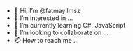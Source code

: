 - 👋 Hi, I’m @fatmayilmsz
- 👀 I’m interested in ...
- 🌱 I’m currently learning C#, JavaScript
- 💞️ I’m looking to collaborate on ...
- 📫 How to reach me ...

<!---
fatmayilmsz/fatmayilmsz is a ✨ special ✨ repository because its `README.md` (this file) appears on your GitHub profile.
You can click the Preview link to take a look at your changes.
--->
